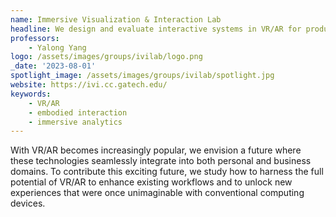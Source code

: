 ```yaml
---
name: Immersive Visualization & Interaction Lab
headline: We design and evaluate interactive systems in VR/AR for productivity.
professors: 
    - Yalong Yang
logo: /assets/images/groups/ivilab/logo.png
_date: '2023-08-01'
spotlight_image: /assets/images/groups/ivilab/spotlight.jpg
website: https://ivi.cc.gatech.edu/
keywords:
    - VR/AR
    - embodied interaction
    - immersive analytics 
---
```

With VR/AR becomes increasingly popular, we envision a future where these technologies seamlessly integrate into both personal and business domains. To contribute this exciting future, we study how to harness the full potential of VR/AR to enhance existing workflows and to unlock new experiences that were once unimaginable with conventional computing devices.
